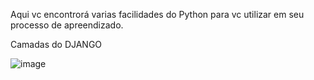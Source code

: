 Aqui vc encontrorá varias facilidades do Python para vc utilizar em seu processo de apreendizado.

Camadas do DJANGO

![image](https://github.com/user-attachments/assets/4f97ee7c-f760-424f-85ce-90cc77568d0c)

